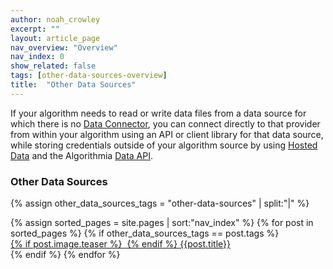 ```yaml
---
author: noah_crowley
excerpt: ""
layout: article_page
nav_overview: "Overview"
nav_index: 0
show_related: false
tags: [other-data-sources-overview]
title:  "Other Data Sources"
---
```


If your algorithm needs to read or write data files from a data source for which there is no [Data Connector]({{site.baseurl}}/data/), you can connect directly to that provider from within your algorithm using an API or client library for that data source, while storing credentials outside of your algorithm source by using [Hosted Data]({{site.baseurl}}/data/hosted) and the Algorithmia [Data API]({{site.baseurl}}/api/#data).

### Other Data Sources
{% assign other_data_sources_tags = "other-data-sources" | split:"|" %}
<div class="row data-connectors">
  {% assign sorted_pages = site.pages | sort:"nav_index" %}
  {% for post in sorted_pages %}
    {% if other_data_sources_tags == post.tags %}
      <div class="col-xs-4 col-sm-4 col-md-3">
        <a  href="{{ post.url | relative_url }}" class="lang-tile">
          {% if post.image.teaser %}
            <img  src="{{site.cdnurl}}{{ post.image.teaser | prepend:'/images' | relative_url }}" alt="" itemprop="image" class="lang-icon">
          {% endif %}
          {{post.title}}
        </a>
      </div>
    {% endif %}
  {% endfor %}
</div>